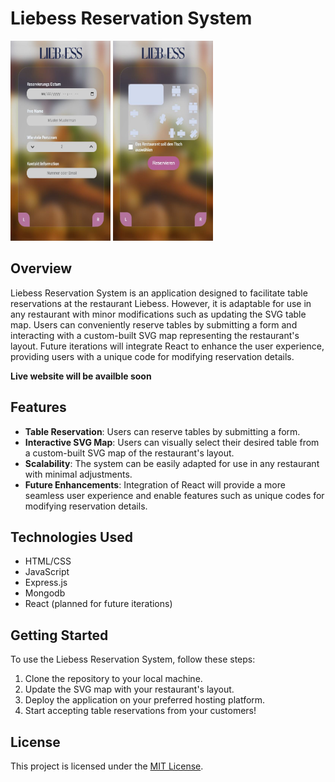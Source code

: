 # Liebess Reservation System

<p>
<img height="320" width="160" src="new liebess.JPG">
<img height="320" width="160" src="Capture3.JPG">
</p>


## Overview

Liebess Reservation System is an application designed to facilitate table reservations at the restaurant Liebess. However, it is adaptable for use in any restaurant with minor modifications such as updating the SVG table map. Users can conveniently reserve tables by submitting a form and interacting with a custom-built SVG map representing the restaurant's layout. Future iterations will integrate React to enhance the user experience, providing users with a unique code for modifying reservation details.

**Live website will be availble soon**

## Features

- **Table Reservation**: Users can reserve tables by submitting a form.
- **Interactive SVG Map**: Users can visually select their desired table from a custom-built SVG map of the restaurant's layout.
- **Scalability**: The system can be easily adapted for use in any restaurant with minimal adjustments.
- **Future Enhancements**: Integration of React will provide a more seamless user experience and enable features such as unique codes for modifying reservation details.

## Technologies Used

- HTML/CSS
- JavaScript
- Express.js
- Mongodb
- React (planned for future iterations)

## Getting Started

To use the Liebess Reservation System, follow these steps:

1. Clone the repository to your local machine.
2. Update the SVG map with your restaurant's layout.
3. Deploy the application on your preferred hosting platform.
4. Start accepting table reservations from your customers!


## License

This project is licensed under the [MIT License](https://opensource.org/licenses/MIT).